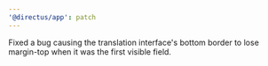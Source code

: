 ```yaml
---
'@directus/app': patch
---
```


Fixed a bug causing the translation interface's bottom border to lose margin-top when it was the first visible field.
